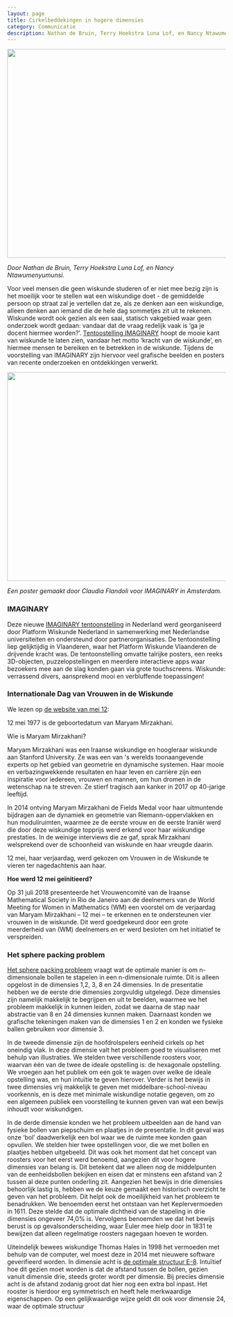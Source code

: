 ```yaml
---
layout: page
title: Cirkelbeddekingen in hogere dimensies
category: Communicatie
description: Nathan de Bruin, Terry Hoekstra Luna Lof, en Nancy Ntawumenyumunsi hebben een presentatie ontwikkeld over het werk van Maryna Viazovska, die het Fieldsmedaille heeft gewonnen in 2022. De presentatie focust vooral op het sphere packing problem. De studenten hebben deze presentatie gegeven tijdens de opening van IMAGINARY in Amsterdam op 12 mei 2022. Op 12 mei word de Internationale Dag van Vrouwen in de Wiskunde gevierd, en deze leek ons een mooie gelegenheid om het werk van Maryna Viazovska te presenteren aan de bezoekers van IMAGINARY. 
---
```


<html>
<p align="center">
  <img src="/Onderwijs-Communicatie/Images/Cirkelbedekkingen.jpg" width="640" height="480">
</p>

<p><i>Door Nathan de Bruin, Terry Hoekstra Luna Lof, en Nancy Ntawumenyumunsi.</i></p>

<p>Voor veel mensen die geen wiskunde studeren of er niet mee bezig zijn is het moeilijk voor te stellen wat een wiskundige doet - de gemiddelde persoon op straat zal je vertellen dat ze, als ze denken aan een wiskundige, alleen denken aan iemand die de hele dag sommetjes zit uit te rekenen. Wiskunde wordt ook gezien als een saai, statisch vakgebied waar geen
onderzoek wordt gedaan: vandaar dat de vraag redelijk vaak is ‘ga je docent hiermee worden?’. <a href="https://www.imaginarymaths.nl/index.html">Tentoostelling IMAGINARY</a> hoopt de mooie kant van wiskunde te laten zien, vandaar het motto ‘kracht van de wiskunde’, en hiermee mensen te bereiken en te betrekken in de wiskunde. Tijdens de voorstelling van IMAGINARY zijn hiervoor veel grafische beelden en posters van recente onderzoeken en ontdekkingen verwerkt.</p>

<p align="center">
  <img src="/Onderwijs-Communicatie/Images/Poster.jpg" width="640" height="480">
</p>
<i>Een poster gemaakt door Claudia Flandoli voor IMAGINARY in Amsterdam.</i>

<h3> IMAGINARY</h3>

<p>Deze nieuwe <a href="https://www.imaginarymaths.nl/index.html">IMAGINARY tentoonstelling</a> in Nederland werd georganiseerd door Platform Wiskunde Nederland in samenwerking met Nederlandse universiteiten en ondersteund door partnerorganisaties. De tentoonstelling liep gelijktijdig in Vlaanderen, waar het Platform Wiskunde Vlaanderen de drijvende kracht was. De tentoonstelling omvatte talrijke posters, een reeks 3D-objecten, puzzelopstellingen en meerdere interactieve apps waar bezoekers mee aan de slag konden gaan via grote touchscreens. Wiskunde: verrassend divers, aansprekend mooi en verbluffende toepassingen!</p>

<h3> Internationale Dag van Vrouwen in de Wiskunde</h3>

We lezen op <a href="https://may12.womeninmaths.org/why">de website van mei 12</a>:

<p>12 mei 1977 is de geboortedatum van Maryam Mirzakhani.</p>

<p><b></b>Wie is Maryam Mirzakhani?</b></p>

<p>Maryam Mirzakhani was een Iraanse wiskundige en hoogleraar wiskunde aan Stanford University. Ze was een van 's werelds toonaangevende experts op het gebied van geometrie en dynamische systemen. Haar mooie en verbazingwekkende resultaten en haar leven en carrière zijn een inspiratie voor iedereen, vrouwen en mannen, om hun dromen in de wetenschap na te streven. Ze stierf tragisch aan kanker in 2017 op 40-jarige leeftijd.</p>

<p>In 2014 ontving Maryam Mirzakhani de Fields Medal voor haar uitmuntende bijdragen aan de dynamiek en geometrie van Riemann-oppervlakken en hun moduliruimten, waarmee ze de eerste vrouw en de eerste Iraniër werd die door deze wiskundige topprijs werd erkend voor haar wiskundige prestaties. In de weinige interviews die ze gaf, sprak Mirzakhani welsprekend over de schoonheid van wiskunde en haar vreugde daarin.</p>

<p>12 mei, haar verjaardag, werd gekozen om Vrouwen in de Wiskunde te vieren ter nagedachtenis aan haar.</p>

<p><b>Hoe werd 12 mei geïnitieerd?</b></p>

<p>Op 31 juli 2018 presenteerde het Vrouwencomité van de Iraanse Mathematical Society in Rio de Janeiro aan de deelnemers van de World Meeting for Women in Mathematics (WM) een voorstel om de verjaardag van Maryam Mirzakhani – 12 mei – te erkennen en te ondersteunen vier vrouwen in de wiskunde. Dit werd goedgekeurd door een grote meerderheid van (WM) deelnemers en er werd besloten om het initiatief te verspreiden.</p>

<h3> Het sphere packing problem</h3>

<p><a href = "https://en.wikipedia.org/wiki/Sphere_packing">Het sphere packing probleem</a> vraagt wat de optimale manier is om n-dimensionale bollen te stapelen in een n-dimensionale ruimte. Dit is alleen opgelost in de dimensies 1,2, 3, 8 en 24
dimensies. In de presentatie hebben we de eerste drie dimensies zorgvuldig uitgelegd. Deze dimensies zijn namelijk makkelijk te begrijpen en uit te beelden, waarmee we het probleem makkelijk in kunnen leiden, zodat we daarna de stap naar abstractie van 8 en 24 dimensies kunnen maken. Daarnaast konden we grafische tekeningen maken van de dimensies 1 en 2 en konden we fysieke ballen gebruiken voor dimensie 3. </p>

<p>In de tweede dimensie zijn de hoofdrolspelers eenheid cirkels op het oneindig vlak. In deze dimensie valt het probleem goed te visualiseren met behulp van illustraties. We stelden twee verschillende roosters voor, waarvan één van de twee de ideale opstelling is: de hexagonale opstelling. We vroegen aan het publiek om een gok te wagen over welke de ideale opstelling was, en hun intuïtie te geven hierover. Verder is het bewijs in twee dimensies vrij makkelijk te geven met middelbare-school-niveau voorkennis, en is deze met minimale wiskundige notatie gegeven, om zo een algemeen publiek een voorstelling te kunnen geven van wat een bewijs inhoudt voor wiskundigen.</p>

<p>In de derde dimensie konden we het probleem uitbeelden aan de hand van fysieke bollen van piepschuim en plaatjes in de presentatie. In dit geval was onze ‘bol’ daadwerkelijk een bol waar we de ruimte mee konden gaan opvullen. We stelden hier twee opstellingen voor, die we met bollen en plaatjes hebben uitgebeeld. Dit was ook het moment dat het concept van roosters voor het eerst werd benoemd, aangezien dit voor hogere dimensies van belang is. Dit betekent dat we alleen nog de middelpunten van de eenheidsbollen bekijken en eisen dat er minstens een afstand van 2 tussen al deze punten onderling zit.
Aangezien het bewijs in drie dimensies behoorlijk lastig is, hebben we de keuze gemaakt een historisch overzicht te geven van het probleem. Dit helpt ook de moeilijkheid van het probleem te benadrukken. We benoemden eerst het ontstaan van het Keplervermoeden in 1611. Deze stelde dat de optimale dichtheid van de stapeling in drie dimensies ongeveer 74,0% is. Vervolgens benoemden we dat het bewijs berust is op gevalsonderscheiding, waar Euler mee hielp door in 1831 te bewijzen dat alleen regelmatige roosters nagegaan hoeven te worden.</p>
  
<p>Uiteindelijk bewees wiskundige Thomas Hales in 1998 het vermoeden met behulp van de computer, wel moest deze in 2014 met nieuwere software geverifieerd worden. In dimensie acht is <a href="https://en.wikipedia.org/wiki/E8_lattice">de optimale structuur E-8</a>. Intuïtief hoe dit gezien moet worden is dat de afstand tussen de bollen, gezien vanuit dimensie drie, steeds groter wordt per dimensie. Bij precies dimensie acht is de afstand zodanig groot dat hier nog een extra bol inpast. Het rooster is hierdoor erg symmetrisch en heeft hele merkwaardige eigenschappen. Op een gelijkwaardige wijze geldt dit ook voor dimensie 24, waar de optimale structuur <a href="https://en.wikipedia.org/wiki/Leech_lattice>de Leech lattice</a> is. De wiskundigen Cohn en Elkies vonden een nieuwe bovengrens voor de sphere packing in verschillende dimensies en het was hierdoor bekend dat de optimale sphere packing in dimensie acht 0.0000000000000000000000000001% optimaler was dan E8, als die immers zou bestaan. De vraag was nu om een hulpfunctie te vinden die dit verschil precies kan benaderen. Maryna Viazovska heeft dit bedacht en ze heeft later met een groep het probleem ook opgelost in dimensie 24. </p>
